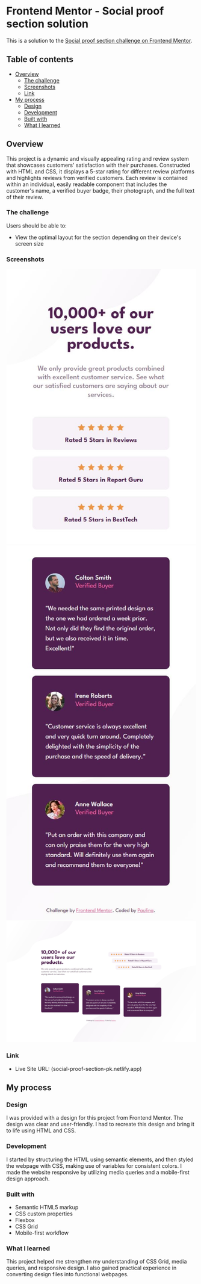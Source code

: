 # Frontend Mentor - Social proof section solution

This is a solution to the [Social proof section challenge on Frontend Mentor](https://www.frontendmentor.io/challenges/social-proof-section-6e0qTv_bA).

## Table of contents

- [Overview](#overview)
  - [The challenge](#the-challenge)
  - [Screenshots](#screenshot)
  - [Link](#link)
- [My process](#my-process)
  - [Design](#design)
  - [Development](#development)
  - [Built with](#built-with)
  - [What I learned](#what-i-learned)

## Overview

This project is a dynamic and visually appealing rating and review system that showcases customers' satisfaction with their purchases. Constructed with HTML and CSS, it displays a 5-star rating for different review platforms and highlights reviews from verified customers. Each review is contained within an individual, easily readable component that includes the customer's name, a verified buyer badge, their photograph, and the full text of their review.

### The challenge

Users should be able to:

- View the optimal layout for the section depending on their device's screen size

### Screenshots

![](./images/social-proof-section-mobile-1.JPG)
![](./images/social-proof-section-mobile-2.JPG)
![](./images/social-proof-section-desktop.JPG)

### Link

- Live Site URL: (social-proof-section-pk.netlify.app)

## My process

### Design

I was provided with a design for this project from Frontend Mentor. The design was clear and user-friendly. I had to recreate this design and bring it to life using HTML and CSS.

### Development

I started by structuring the HTML using semantic elements, and then styled the webpage with CSS, making use of variables for consistent colors. I made the website responsive by utilizing media queries and a mobile-first design approach.

### Built with

- Semantic HTML5 markup
- CSS custom properties
- Flexbox
- CSS Grid
- Mobile-first workflow

### What I learned

This project helped me strengthen my understanding of CSS Grid, media queries, and responsive design. I also gained practical experience in converting design files into functional webpages.

